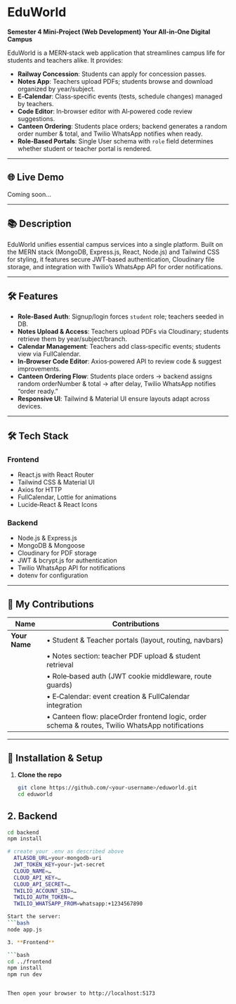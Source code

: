 # EduWorld  
**Semester 4 Mini‑Project (Web Development)**
**Your All‑in‑One Digital Campus**

EduWorld is a MERN‑stack web application that streamlines campus life for students and teachers alike. It provides:

- **Railway Concession**: Students can apply for concession passes.  
- **Notes App**: Teachers upload PDFs; students browse and download organized by year/subject.  
- **E‑Calendar**: Class‑specific events (tests, schedule changes) managed by teachers.  
- **Code Editor**: In‑browser editor with AI‑powered code review suggestions.  
- **Canteen Ordering**: Students place orders; backend generates a random order number & total, and Twilio WhatsApp notifies when ready.  
- **Role‑Based Portals**: Single User schema with `role` field determines whether student or teacher portal is rendered.

---

## 🌐 Live Demo  
Coming soon…

---

## 📚 Description  
EduWorld unifies essential campus services into a single platform. Built on the MERN stack (MongoDB, Express.js, React, Node.js) and Tailwind CSS for styling, it features secure JWT‑based authentication, Cloudinary file storage, and integration with Twilio’s WhatsApp API for order notifications.

---

## 🛠️ Features  
- **Role‑Based Auth**: Signup/login forces `student` role; teachers seeded in DB.  
- **Notes Upload & Access**: Teachers upload PDFs via Cloudinary; students retrieve them by year/subject/branch.  
- **Calendar Management**: Teachers add class‑specific events; students view via FullCalendar.  
- **In‑Browser Code Editor**: Axios‑powered API to review code & suggest improvements.  
- **Canteen Ordering Flow**: Students place orders → backend assigns random orderNumber & total → after delay, Twilio WhatsApp notifies “order ready.”  
- **Responsive UI**: Tailwind & Material UI ensure layouts adapt across devices.

---

## 🛠️ Tech Stack

### Frontend  
- React.js with React Router  
- Tailwind CSS & Material UI  
- Axios for HTTP  
- FullCalendar, Lottie for animations  
- Lucide‑React & React Icons  

### Backend  
- Node.js & Express.js  
- MongoDB & Mongoose  
- Cloudinary for PDF storage  
- JWT & bcrypt.js for authentication  
- Twilio WhatsApp API for notifications  
- dotenv for configuration  

---

## 👥 My Contributions

| Name             | Contributions                                                                                 |
| ---------------- | ---------------------------------------------------------------------------------------------- |
| **Your Name**    | • Student & Teacher portals (layout, routing, navbars)  
                   | • Notes section: teacher PDF upload & student retrieval  
                   | • Role‑based auth (JWT cookie middleware, route guards)  
                   | • E‑Calendar: event creation & FullCalendar integration  
                   | • Canteen flow: placeOrder frontend logic, order schema & routes, Twilio WhatsApp notifications |

---

## 🚀 Installation & Setup

1. **Clone the repo**  
   ```bash
   git clone https://github.com/<your‑username>/eduworld.git
   cd eduworld
   
## 2. Backend

```bash
cd backend
npm install

# create your .env as described above
  ATLASDB_URL=your‑mongodb‑uri
  JWT_TOKEN_KEY=your‑jwt‑secret
  CLOUD_NAME=…
  CLOUD_API_KEY=…
  CLOUD_API_SECRET=…
  TWILIO_ACCOUNT_SID=…
  TWILIO_AUTH_TOKEN=…
  TWILIO_WHATSAPP_FROM=whatsapp:+1234567890

Start the server:
```bash
node app.js

3. **Frontend**

```bash
cd ../frontend
npm install
npm run dev


Then open your browser to http://localhost:5173
